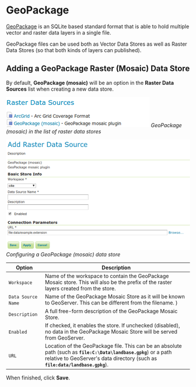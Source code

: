# GeoPackage

[GeoPackage](http://www.opengeospatial.org/projects/groups/geopackageswg/) is an SQLite based standard format that is able to hold multiple vector and raster data layers in a single file.

GeoPackage files can be used both as Vector Data Stores as well as Raster Data Stores (so that both kinds of layers can published).

## Adding a GeoPackage Raster (Mosaic) Data Store

By default, **GeoPackage (mosaic)** will be an option in the **Raster Data Sources** list when creating a new data store.

![](images/geopackagemosaiccreate.png)
*GeoPackage (mosaic) in the list of raster data stores*

![](images/geopackagemosaicconfigure.png)
*Configuring a GeoPackage (mosaic) data store*

| **Option**         | **Description**                                                                                                                                                                                           |
|--------------------|-----------------------------------------------------------------------------------------------------------------------------------------------------------------------------------------------------------|
| `Workspace`        | Name of the workspace to contain the GeoPackage Mosaic store. This will also be the prefix of the raster layers created from the store.                                                                   |
| `Data Source Name` | Name of the GeoPackage Mosaic Store as it will be known to GeoServer. This can be different from the filename. )                                                                                          |
| `Description`      | A full free-form description of the GeoPackage Mosaic Store.                                                                                                                                              |
| `Enabled`          | If checked, it enables the store. If unchecked (disabled), no data in the GeoPackage Mosaic Store will be served from GeoServer.                                                                          |
| `URL`              | Location of the GeoPackage file. This can be an absolute path (such as **`file:C:\Data\landbase.gpkg`**) or a path relative to GeoServer's data directory (such as **`file:data/landbase.gpkg`**). |

When finished, click **Save**.
